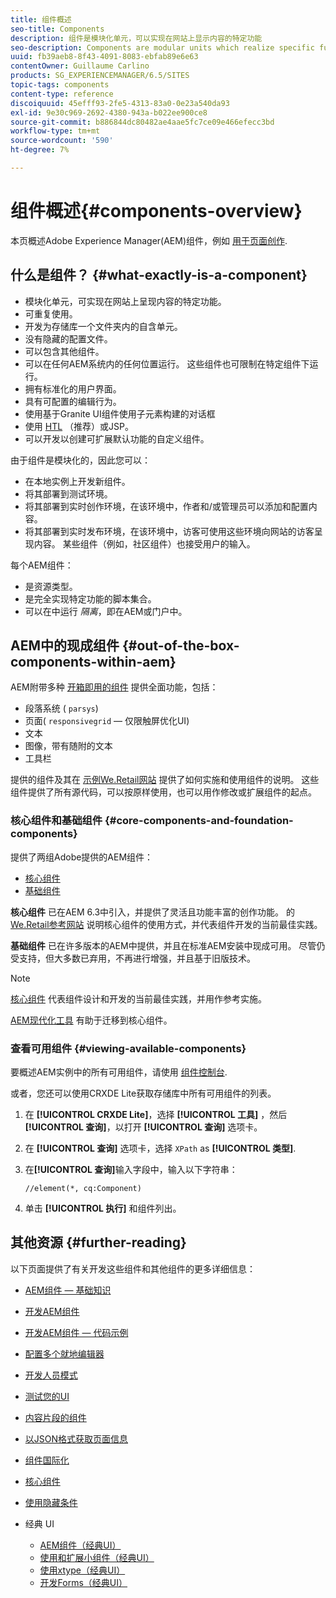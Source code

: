 ```yaml
---
title: 组件概述
seo-title: Components
description: 组件是模块化单元，可以实现在网站上显示内容的特定功能
seo-description: Components are modular units which realize specific functionality to present your content on your website
uuid: fb39aeb8-8f43-4091-8083-ebfab89e6e63
contentOwner: Guillaume Carlino
products: SG_EXPERIENCEMANAGER/6.5/SITES
topic-tags: components
content-type: reference
discoiquuid: 45efff93-2fe5-4313-83a0-0e23a540da93
exl-id: 9e30c969-2692-4380-943a-b022ee900ce8
source-git-commit: b886844dc80482ae4aae5fc7ce09e466efecc3bd
workflow-type: tm+mt
source-wordcount: '590'
ht-degree: 7%

---
```


# 组件概述{#components-overview}

本页概述Adobe Experience Manager(AEM)组件，例如 [用于页面创作](/help/sites-authoring/default-components-foundation.md).

## 什么是组件？ {#what-exactly-is-a-component}

* 模块化单元，可实现在网站上呈现内容的特定功能。
* 可重复使用。
* 开发为存储库一个文件夹内的自含单元。
* 没有隐藏的配置文件。
* 可以包含其他组件。
* 可以在任何AEM系统内的任何位置运行。 这些组件也可限制在特定组件下运行。
* 拥有标准化的用户界面。
* 具有可配置的编辑行为。
* 使用基于Granite UI组件使用子元素构建的对话框
* 使用 [HTL](https://experienceleague.adobe.com/docs/experience-manager-htl/content/overview.html) （推荐）或JSP。
* 可以开发以创建可扩展默认功能的自定义组件。

由于组件是模块化的，因此您可以：

* 在本地实例上开发新组件。
* 将其部署到测试环境。
* 将其部署到实时创作环境，在该环境中，作者和/或管理员可以添加和配置内容。
* 将其部署到实时发布环境，在该环境中，访客可使用这些环境向网站的访客呈现内容。 某些组件（例如，社区组件）也接受用户的输入。

每个AEM组件：

* 是资源类型。
* 是完全实现特定功能的脚本集合。
* 可以在中运行 *隔离*，即在AEM或门户中。

## AEM中的现成组件 {#out-of-the-box-components-within-aem}

AEM附带多种 [开箱即用的组件](/help/sites-authoring/default-components.md) 提供全面功能，包括：

* 段落系统 ( `parsys`)
* 页面( `responsivegrid`  — 仅限触屏优化UI)
* 文本
* 图像，带有随附的文本
* 工具栏

提供的组件及其在 [示例We.Retail网站](/help/sites-developing/we-retail.md) 提供了如何实施和使用组件的说明。 这些组件提供了所有源代码，可以按原样使用，也可以用作修改或扩展组件的起点。

### 核心组件和基础组件 {#core-components-and-foundation-components}

提供了两组Adobe提供的AEM组件：

* [核心组件](https://experienceleague.adobe.com/docs/experience-manager-core-components/using/introduction.html?lang=zh-Hans)
* [基础组件](/help/sites-authoring/default-components-foundation.md)

**核心组件** 已在AEM 6.3中引入，并提供了灵活且功能丰富的创作功能。 的 [We.Retail参考网站](/help/sites-developing/we-retail.md) 说明核心组件的使用方式，并代表组件开发的当前最佳实践。

**基础组件** 已在许多版本的AEM中提供，并且在标准AEM安装中现成可用。 尽管仍受支持，但大多数已弃用，不再进行增强，并且基于旧版技术。

>[!NOTE]
>
>[核心组件](https://experienceleague.adobe.com/docs/experience-manager-core-components/using/introduction.html) 代表组件设计和开发的当前最佳实践，并用作参考实施。
>
>[AEM现代化工具](modernization-tools.md) 有助于迁移到核心组件。

### 查看可用组件 {#viewing-available-components}

要概述AEM实例中的所有可用组件，请使用 [组件控制台](/help/sites-authoring/default-components-console.md).

或者，您还可以使用CRXDE Lite获取存储库中所有可用组件的列表。

1. 在 **[!UICONTROL CRXDE Lite]**，选择 **[!UICONTROL 工具]** ，然后 **[!UICONTROL 查询]**，以打开 **[!UICONTROL 查询]** 选项卡。

1. 在 **[!UICONTROL 查询]** 选项卡，选择 `XPath` as **[!UICONTROL 类型]**.

1. 在&#x200B;**[!UICONTROL 查询]**&#x200B;输入字段中，输入以下字符串：

   `//element(*, cq:Component)`

1. 单击 **[!UICONTROL 执行]** 和组件列出。

## 其他资源 {#further-reading}

以下页面提供了有关开发这些组件和其他组件的更多详细信息：

* [AEM组件 — 基础知识](/help/sites-developing/components-basics.md)
* [开发AEM组件](/help/sites-developing/developing-components.md)
* [开发AEM组件 — 代码示例](/help/sites-developing/developing-components-samples.md)
* [配置多个就地编辑器](/help/sites-developing/multiple-inplace-editors.md)
* [开发人员模式](/help/sites-developing/developer-mode.md)
* [测试您的UI](/help/sites-developing/hobbes.md)
* [内容片段的组件](/help/sites-developing/components-content-fragments.md)
* [以JSON格式获取页面信息](/help/sites-developing/pageinfo.md)
* [组件国际化](/help/sites-developing/i18n.md)
* [核心组件](https://experienceleague.adobe.com/docs/experience-manager-core-components/using/introduction.html)
* [使用隐藏条件](/help/sites-developing/hide-conditions.md)
* 经典 UI

   * [AEM组件（经典UI）](/help/sites-developing/developing-components-classic.md)
   * [使用和扩展小组件（经典UI）](/help/sites-developing/widgets.md)
   * [使用xtype（经典UI）](/help/sites-developing/xtypes.md)
   * [开发Forms（经典UI）](/help/sites-developing/developing-forms.md)
